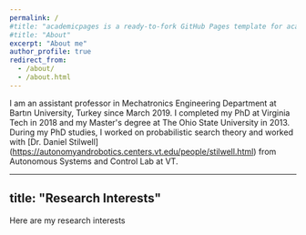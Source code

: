 ```yaml
---
permalink: /
#title: "academicpages is a ready-to-fork GitHub Pages template for academic personal websites"
#title: "About"
excerpt: "About me"
author_profile: true
redirect_from: 
  - /about/
  - /about.html
---
```


I am an assistant professor in Mechatronics Engineering Department at Bartın University, Turkey since March 2019. I completed my PhD at Virginia Tech in 2018 and my Master's degree at The Ohio State University in 2013. During my PhD studies, I worked on probabilistic search theory and worked with [Dr. Daniel Stilwell] (https://autonomyandrobotics.centers.vt.edu/people/stilwell.html) from Autonomous Systems and Control Lab at VT. 

---
title: "Research Interests"
---

Here are my research interests
